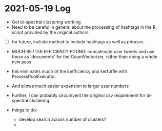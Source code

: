 # 2021-05-19 Log

* Got bi-spectral clustering working
* Need to be careful in general about the processing of hashtags in the R script provided by the original authors
- [ ] for future, include method to include hashtags as well as phrases.
* MUCH BETTER EFFICIENCY FOUND: concatenate user tweets and use those as 'documents' for the CountVectorizer, rather than doing a whole new pass
* this eliminates much of the inefficiency and kerfuffle with ProcessPoolExecutor.
* And allows much easier expansion to larger user numbers
* Further, I can probably circumvent the original csv requirement for bi-spectral clustering.


* things to do:
  * develop search across number of clusters?
  * 